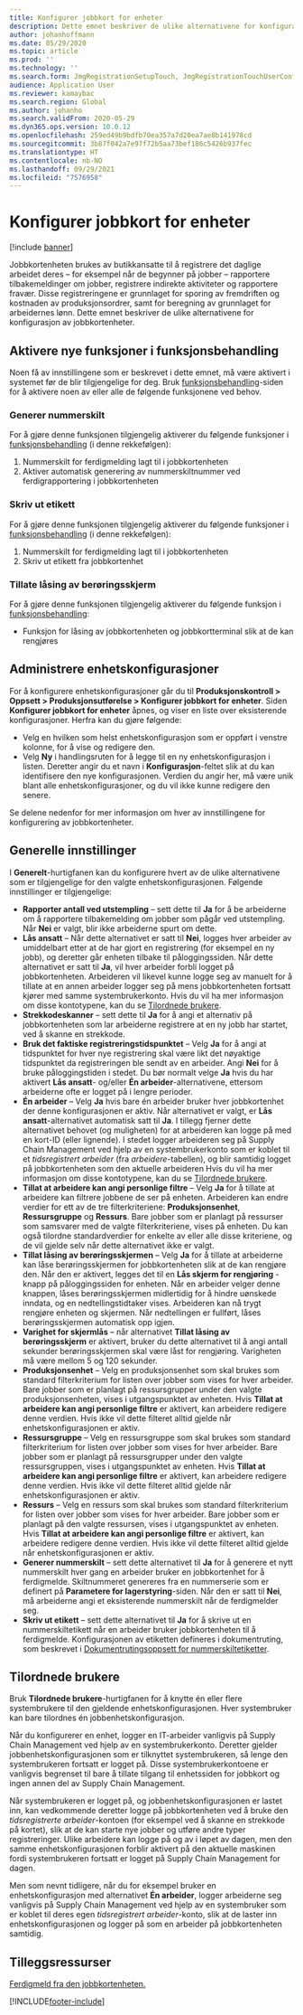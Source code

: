 ```yaml
---
title: Konfigurer jobbkort for enheter
description: Dette emnet beskriver de ulike alternativene for konfigurasjon av jobbkortenheten.
author: johanhoffmann
ms.date: 05/29/2020
ms.topic: article
ms.prod: ''
ms.technology: ''
ms.search.form: JmgRegistrationSetupTouch, JmgRegistrationTouchUserConfiguration
audience: Application User
ms.reviewer: kamaybac
ms.search.region: Global
ms.author: johanho
ms.search.validFrom: 2020-05-29
ms.dyn365.ops.version: 10.0.12
ms.openlocfilehash: 259ed49b9bdfb70ea357a7d20ea7ae8b141978cd
ms.sourcegitcommit: 3b87f042a7e97f72b5aa73bef186c5426b937fec
ms.translationtype: HT
ms.contentlocale: nb-NO
ms.lasthandoff: 09/29/2021
ms.locfileid: "7576958"
---
```

# <a name="configure-job-card-for-devices"></a>Konfigurer jobbkort for enheter

[!include [banner](../includes/banner.md)]

Jobbkortenheten brukes av butikkansatte til å registrere det daglige arbeidet deres – for eksempel når de begynner på jobber – rapportere tilbakemeldinger om jobber, registrere indirekte aktiviteter og rapportere fravær. Disse registreringene er grunnlaget for sporing av fremdriften og kostnaden av produksjonsordrer, samt for beregning av grunnlaget for arbeidernes lønn. Dette emnet beskriver de ulike alternativene for konfigurasjon av jobbkortenheter.

## <a name="enable-new-features-in-feature-management"></a>Aktivere nye funksjoner i funksjonsbehandling

Noen få av innstillingene som er beskrevet i dette emnet, må være aktivert i systemet før de blir tilgjengelige for deg. Bruk [funksjonsbehandling](../../fin-ops-core/fin-ops/get-started/feature-management/feature-management-overview.md)-siden for å aktivere noen av eller alle de følgende funksjonene ved behov.

### <a name="generate-license-plate"></a>Generer nummerskilt

For å gjøre denne funksjonen tilgjengelig aktiverer du følgende funksjoner i [funksjonsbehandling](../../fin-ops-core/fin-ops/get-started/feature-management/feature-management-overview.md) (i denne rekkefølgen):

1. Nummerskilt for ferdigmelding lagt til i jobbkortenheten
1. Aktiver automatisk generering av nummerskiltnummer ved ferdigrapportering i jobbkortenheten

### <a name="print-label"></a>Skriv ut etikett

For å gjøre denne funksjonen tilgjengelig aktiverer du følgende funksjoner i [funksjonsbehandling](../../fin-ops-core/fin-ops/get-started/feature-management/feature-management-overview.md) (i denne rekkefølgen):

1. Nummerskilt for ferdigmelding lagt til i jobbkortenheten
1. Skriv ut etikett fra jobbkortenhet

### <a name="allow-locking-of-touch-screen"></a>Tillate låsing av berøringsskjerm

For å gjøre denne funksjonen tilgjengelig aktiverer du følgende funksjon i [funksjonsbehandling](../../fin-ops-core/fin-ops/get-started/feature-management/feature-management-overview.md):

- Funksjon for låsing av jobbkortenheten og jobbkortterminal slik at de kan rengjøres

## <a name="manage-your-device-configurations"></a>Administrere enhetskonfigurasjoner

For å konfigurere enhetskonfigurasjoner går du til **Produksjonskontroll > Oppsett > Produksjonsutførelse > Konfigurer jobbkort for enheter**. Siden **Konfigurer jobbkort for enheter** åpnes, og viser en liste over eksisterende konfigurasjoner. Herfra kan du gjøre følgende: 

- Velg en hvilken som helst enhetskonfigurasjon som er oppført i venstre kolonne, for å vise og redigere den.
- Velg **Ny** i handlingsruten for å legge til en ny enhetskonfigurasjon i listen. Deretter angir du et navn i **Konfigurasjon**-feltet slik at du kan identifisere den nye konfigurasjonen. Verdien du angir her, må være unik blant alle enhetskonfigurasjoner, og du vil ikke kunne redigere den senere.

Se delene nedenfor for mer informasjon om hver av innstillingene for konfigurering av jobbkortenheter.

## <a name="general-settings"></a>Generelle innstillinger

I **Generelt**-hurtigfanen kan du konfigurere hvert av de ulike alternativene som er tilgjengelige for den valgte enhetskonfigurasjonen. Følgende innstillinger er tilgjengelige:

- **Rapporter antall ved utstempling** – sett dette til **Ja** for å be arbeiderne om å rapportere tilbakemelding om jobber som pågår ved utstempling. Når **Nei** er valgt, blir ikke arbeiderne spurt om dette.
- **Lås ansatt** – Når dette alternativet er satt til **Nei**, logges hver arbeider av umiddelbart etter at de har gjort en registrering (for eksempel en ny jobb), og deretter går enheten tilbake til påloggingssiden. Når dette alternativet er satt til **Ja**, vil hver arbeider forbli logget på jobbkortenheten. Arbeideren vil likevel kunne logge seg av manuelt for å tillate at en annen arbeider logger seg på mens jobbkortenheten fortsatt kjører med samme systembrukerkonto. Hvis du vil ha mer informasjon om disse kontotypene, kan du se [Tilordnede brukere](#assigned-users).
- **Strekkodeskanner** – sett dette til **Ja** for å angi et alternativ på jobbkortenheten som lar arbeiderne registrere at en ny jobb har startet, ved å skanne en strekkode.
- **Bruk det faktiske registreringstidspunktet** – Velg **Ja** for å angi at tidspunktet for hver nye registrering skal være likt det nøyaktige tidspunktet da registreringen ble sendt av en arbeider. Angi **Nei** for å bruke påloggingstiden i stedet. Du bør normalt velge **Ja** hvis du har aktivert **Lås ansatt**- og/eller **Én arbeider**-alternativene, ettersom arbeiderne ofte er logget på i lengre perioder.
- **Én arbeider** – Velg **Ja** hvis bare én arbeider bruker hver jobbkortenhet der denne konfigurasjonen er aktiv. Når alternativet er valgt, er **Lås ansatt**-alternativet automatisk satt til **Ja**. I tillegg fjerner dette alternativet behovet (og muligheten) for at arbeideren kan logge på med en kort-ID (eller lignende). I stedet logger arbeideren seg på Supply Chain Management ved hjelp av en systembrukerkonto som er koblet til et *tidsregistrert arbeider* (fra *arbeidere*-tabellen), og blir samtidig logget på jobbkortenheten som den aktuelle arbeideren  Hvis du vil ha mer informasjon om disse kontotypene, kan du se [Tilordnede brukere](#assigned-users).
- **Tillat at arbeidere kan angi personlige filtre** – Velg **Ja** for å tillate at arbeidere kan filtrere jobbene de ser på enheten. Arbeideren kan endre verdier for ett av de tre filterkriteriene: **Produksjonsenhet**, **Ressursgruppe** og **Ressurs**. Bare jobber som er planlagt på ressurser som samsvarer med de valgte filterkriteriene, vises på enheten. Du kan også tilordne standardverdier for enkelte av eller alle disse kriteriene, og de vil gjelde selv når dette alternativet ikke er valgt.
- **Tillat låsing av berøringsskjermen** – Velg **Ja** for å tillate at arbeiderne kan låse berøringsskjermen for jobbkortenheten slik at de kan rengjøre den. Når den er aktivert, legges det til en **Lås skjerm for rengjøring** -knapp på påloggingssiden for enheten. Når en arbeider velger denne knappen, låses berøringsskjermen midlertidig for å hindre uønskede inndata, og en nedtellingstidtaker vises. Arbeideren kan nå trygt rengjøre enheten og skjermen. Når nedtellingen er fullført, låses berøringsskjermen automatisk opp igjen.
- **Varighet for skjermlås** – når alternativet **Tillat låsing av berøringsskjerm** er aktivert, bruker du dette alternativet til å angi antall sekunder berøringsskjermen skal være låst for rengjøring. Varigheten må være mellom 5 og 120 sekunder.
- **Produksjonsenhet** – Velg en produksjonsenhet som skal brukes som standard filterkriterium for listen over jobber som vises for hver arbeider. Bare jobber som er planlagt på ressursgrupper under den valgte produksjonsenheten, vises i utgangspunktet av enheten. Hvis **Tillat at arbeidere kan angi personlige filtre** er aktivert, kan arbeidere redigere denne verdien. Hvis ikke vil dette filteret alltid gjelde når enhetskonfigurasjonen er aktiv.
- **Ressursgruppe** – Velg en ressursgruppe som skal brukes som standard filterkriterium for listen over jobber som vises for hver arbeider. Bare jobber som er planlagt på ressursgrupper under den valgte ressursgruppen, vises i utgangspunktet av enheten. Hvis **Tillat at arbeidere kan angi personlige filtre** er aktivert, kan arbeidere redigere denne verdien. Hvis ikke vil dette filteret alltid gjelde når enhetskonfigurasjonen er aktiv.
- **Ressurs** – Velg en ressurs som skal brukes som standard filterkriterium for listen over jobber som vises for hver arbeider. Bare jobber som er planlagt på den valgte ressursen, vises i utgangspunktet av enheten. Hvis **Tillat at arbeidere kan angi personlige filtre** er aktivert, kan arbeidere redigere denne verdien. Hvis ikke vil dette filteret alltid gjelde når enhetskonfigurasjonen er aktiv.
- **Generer nummerskilt** – sett dette alternativet til **Ja** for å generere et nytt nummerskilt hver gang en arbeider bruker en jobbkortenhet for å ferdigmelde. Skiltnummeret genereres fra en nummerserie som er definert på **Parametere for lagerstyring**-siden. Når den er satt til **Nei**, må arbeiderne angi et eksisterende nummerskilt når de ferdigmelder seg.
- **Skriv ut etikett** – sett dette alternativet til **Ja** for å skrive ut en nummerskiltetikett når en arbeider bruker jobbkortenheten til å ferdigmelde. Konfigurasjonen av etiketten defineres i dokumentruting, som beskrevet i [Dokumentrutingsoppsett for nummerskiltetiketter](../warehousing/document-routing-layout-for-license-plates.md).

<a name="assigned-users"></a>

## <a name="assigned-users"></a>Tilordnede brukere

Bruk **Tilordnede brukere**-hurtigfanen for å knytte én eller flere systembrukere til den gjeldende enhetskonfigurasjonen. Hver systembruker kan bare tilordnes én jobbenhetskonfigurasjon.

Når du konfigurerer en enhet, logger en IT-arbeider vanligvis på Supply Chain Management ved hjelp av en systembrukerkonto. Deretter gjelder jobbenhetskonfigurasjonen som er tilknyttet systembrukeren, så lenge den systembrukeren fortsatt er logget på. Disse systembrukerkontoene er vanligvis begrenset til bare å tillate tilgang til enhetssiden for jobbkort og ingen annen del av Supply Chain Management.

Når systembrukeren er logget på, og jobbenhetskonfigurasjonen er lastet inn, kan vedkommende deretter logge på jobbkortenheten ved å bruke den *tidsregistrerte arbeider*-kontoen (for eksempel ved å skanne en strekkode på kortet), slik at de kan starte nye jobber og utføre andre typer registreringer. Ulike arbeidere kan logge på og av i løpet av dagen, men den samme enhetskonfigurasjonen forblir aktivert på den aktuelle maskinen fordi systembrukeren fortsatt er logget på Supply Chain Management for dagen.

Men som nevnt tidligere, når du for eksempel bruker en enhetskonfigurasjon med alternativet **Én arbeider**, logger arbeiderne seg vanligvis på Supply Chain Management ved hjelp av en systembruker som er koblet til deres egen *tidsregistrert arbeider*-konto, slik at de laster inn enhetskonfigurasjonen og logger på som en arbeider på jobbkortenheten samtidig.

## <a name="additional-resources"></a>Tilleggsressurser

[Ferdigmeld fra den jobbkortenheten.](report-finished-job-device.md)


[!INCLUDE[footer-include](../../includes/footer-banner.md)]